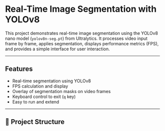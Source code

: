 # Real-Time Image Segmentation with YOLOv8

This project demonstrates real-time image segmentation using the YOLOv8 nano model (`yolov8n-seg.pt`) from Ultralytics. It processes video input frame by frame, applies segmentation, displays performance metrics (FPS), and provides a simple interface for user interaction.

---

## Features

- Real-time segmentation using YOLOv8
- FPS calculation and display
- Overlay of segmentation masks on video frames
- Keyboard control to exit (`q` key)
- Easy to run and extend

---

## 📁 Project Structure

